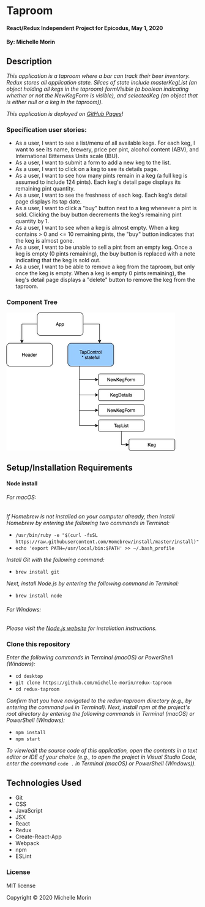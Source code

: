 # Taproom

#### React/Redux Independent Project for Epicodus, May 1, 2020

#### By: Michelle Morin

## Description

_This application is a taproom where a bar can track their beer inventory. Redux stores all application state. Slices of state include masterKegList (an object holding all kegs in the taproom) formVisible (a boolean indicating whether or not the NewKegForm is visible), and selectedKeg (an object that is either null or a keg in the taproom))._

_This application is deployed on [GitHub Pages](https://michelle-morin.github.io/redux-taproom/)!_

### Specification user stories:

* As a user, I want to see a list/menu of all available kegs. For each keg, I want to see its name, brewery, price per pint, alcohol content (ABV), and International Bitterness Units scale (IBU).
* As a user, I want to submit a form to add a new keg to the list.
* As a user, I want to click on a keg to see its details page.
* As a user, I want to see how many pints remain in a keg (a full keg is assumed to include 124 pints). Each keg's detail page displays its remaining pint quantity.
* As a user, I want to see the freshness of each keg. Each keg's detail page displays its tap date.
* As a user, I want to click a "buy" button next to a keg whenever a pint is sold. Clicking the buy button decrements the keg's remaining pint quantity by 1.
* As a user, I want to see when a keg is almost empty. When a keg contains > 0 and <= 10 remaining pints, the "buy" button indicates that the keg is almost gone.
* As a user, I want to be unable to sell a pint from an empty keg. Once a keg is empty (0 pints remaining), the buy button is replaced with a note indicating that the keg is sold out.
* As a user, I want to be able to remove a keg from the taproom, but only once the keg is empty. When a keg is empty 0 pints remaining), the keg's detail page displays a "delete" button to remove the keg from the taproom.

### Component Tree
![component tree](/ComponentTree.jpg)

## Setup/Installation Requirements

#### Node install

###### For macOS:
_If Homebrew is not installed on your computer already, then install Homebrew by entering the following two commands in Terminal:_
* ``/usr/bin/ruby -e "$(curl -fsSL https://raw.githubusercontent.com/Homebrew/install/master/install)"``
* ``echo 'export PATH=/usr/local/bin:$PATH' >> ~/.bash_profile``

_Install Git with the following command:_
* ``brew install git``

_Next, install Node.js by entering the following command in Terminal:_
* ``brew install node``

###### For Windows:
_Please visit the [Node.js website](https://nodejs.org/en/download/) for installation instructions._

### Clone this repository

_Enter the following commands in Terminal (macOS) or PowerShell (Windows):_
* ``cd desktop``
* ``git clone https://github.com/michelle-morin/redux-taproom``
* ``cd redux-taproom``

_Confirm that you have navigated to the redux-taproom directory (e.g., by entering the command_ ``pwd`` _in Terminal)._
_Next, install npm at the project's root directory by entering the following commands in Terminal (macOS) or PowerShell (Windows):_
* ``npm install``
* ``npm start``

_To view/edit the source code of this application, open the contents in a text editor or IDE of your choice (e.g., to open the project in Visual Studio Code, enter the command_ ``code .`` _in Terminal (macOS) or PowerShell (Windows))._

## Technologies Used
* Git
* CSS
* JavaScript
* JSX
* React
* Redux
* Create-React-App
* Webpack
* npm
* ESLint

### License

MIT license

Copyright &copy; 2020 Michelle Morin
